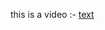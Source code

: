 this is a video :- [text](https://drive.google.com/file/d/1l5p7PdGtWAYpr8x7H2SU87wqJ8EUvz_h/view?usp=sharing)